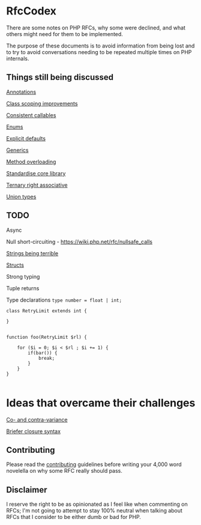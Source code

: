 # RfcCodex

There are some notes on PHP RFCs, why some were declined, and what others might need for them to be implemented.

The purpose of these documents is to avoid information from being lost and to try to avoid conversations needing to be repeated multiple times on PHP internals.

## Things still being discussed 

[Annotations](https://github.com/Danack/RfcCodex/blob/master/annotations.md)

[Class scoping improvements](https://github.com/Danack/RfcCodex/blob/master/class_scoping_improvements.md)

[Consistent callables](https://github.com/Danack/RfcCodex/blob/master/consistent_callables.md)

[Enums](https://github.com/Danack/RfcCodex/blob/master/enums.md)

[Explicit defaults](https://github.com/Danack/RfcCodex/blob/master/explicit_defaults.md)

[Generics](https://github.com/Danack/RfcCodex/blob/master/generics.md)

[Method overloading](https://github.com/Danack/RfcCodex/blob/master/method_overloading.md)

[Standardise core library](https://github.com/Danack/RfcCodex/blob/master/standardise_core_library.md)

[Ternary right associative](https://github.com/Danack/RfcCodex/blob/master/ternary_operator_right_associative.md)

[Union types](https://github.com/Danack/RfcCodex/blob/master/union_types.md)

## TODO

Async

Null short-circuiting - https://wiki.php.net/rfc/nullsafe_calls

[Strings being terrible](https://github.com/Danack/RfcCodex/blob/master/strings_and_encodings.md)

[Structs](https://github.com/Danack/RfcCodex/blob/master/structs.md)

Strong typing

Tuple returns

Type declarations `type number = float | int;`

 

```
class RetryLimit extends int {

}


function foo(RetryLimit $rl) {
    
    for ($i = 0; $i < $rl ; $i += 1) {
        if(bar()) {
            break;        
        }
    } 
}


```


# Ideas that overcame their challenges

[Co- and contra-variance](https://github.com/Danack/RfcCodex/blob/master/co_and_contra_variance.md)

[Briefer closure syntax](https://github.com/Danack/RfcCodex/blob/master/briefer_closure_syntax.md)


## Contributing

Please read the [contributing](https://github.com/Danack/RfcCodex/blob/master/CONTRIBUTING.md) guidelines before writing your 4,000 word novelella on why some RFC really should pass.

## Disclaimer

I reserve the right to be as opinionated as I feel like when commenting on RFCs; I'm not going to attempt to stay 100% neutral when talking about RFCs that I consider to be either dumb or bad for PHP.
